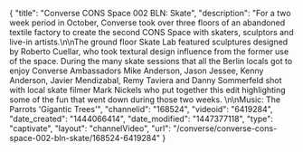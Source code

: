 {
    "title": "Converse CONS Space 002 BLN: Skate",
    "description": "For a two week period in October, Converse took over three floors of an abandoned textile factory to create the second CONS Space with skaters, sculptors and live-in artists.\n\nThe ground floor Skate Lab featured sculptures designed by Roberto Cuellar, who took textural design influence from the former use of the space. During the many skate sessions that all the Berlin locals got to enjoy Converse Ambassadors Mike Anderson, Jason Jessee, Kenny Anderson, Javier Mendizabal, Remy Taviera and Danny Sommerfeld shot with local skate filmer Mark Nickels who put together this edit highlighting some of the fun that went down during those two weeks. \n\nMusic: The Parrots 'Gigantic Trees'",
    "channelid": "168524",
    "videoid": "6419284",
    "date_created": "1444066414",
    "date_modified": "1447377118",
    "type": "captivate",
    "layout": "channelVideo",
    "url": "\/converse\/converse-cons-space-002-bln-skate\/168524-6419284"
}
